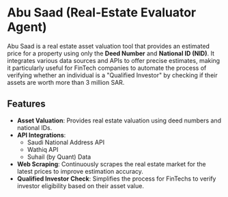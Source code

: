 # Abu Saad (Real-Estate Evaluator Agent)

Abu Saad is a real estate asset valuation tool that provides an estimated price for a property using only the **Deed Number** and **National ID (NID)**. It integrates various data sources and APIs to offer precise estimates, making it particularly useful for FinTech companies to automate the process of verifying whether an individual is a "Qualified Investor" by checking if their assets are worth more than 3 million SAR.

## Features
- **Asset Valuation**: Provides real estate valuation using deed numbers and national IDs.
- **API Integrations**:
  - Saudi National Address API
  - Wathiq API
  - Suhail (by Quant) Data
- **Web Scraping**: Continuously scrapes the real estate market for the latest prices to improve estimation accuracy.
- **Qualified Investor Check**: Simplifies the process for FinTechs to verify investor eligibility based on their asset value.
